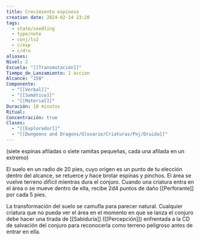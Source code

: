 ```yaml
---
title: Crecimiento espinoso
creation date: 2024-02-14 23:20
tags:
  - state/seedling
  - type/note
  - conj/lv2
  - c/exp
  - c/dru
aliases: 
Nivel: 2
Escuela: "[[Transmutación]]"
Tiempo_de_Lanzamiento: 1 accion
Alcance: "150"
Componente:
  - "[[Verbal]]"
  - "[[Somático]]"
  - "[[Material]]"
Duración: 10 minutos
Ritual: 
Concentración: true
Clases:
  - "[[Explorador]]"
  - "[[Dungeons and Dragons/Glosario/Criaturas/Pnj/Druida]]"
---
```

(siete espinas afiladas o siete ramitas pequeñas, cada una afilada en un extremo)

El suelo en un radio de 20 pies, cuyo origen es un punto de tu elección dentro del alcance, se retuerce y hace brotar espinas y pinchos. El área se vuelve terreno difícil mientras dura el conjuro. Cuando una criatura entra en el área o se mueve dentro de ella, recibe 2d4 puntos de daño [[Perforante]] por cada 5 pies.

La transformación del suelo se camufla para parecer natural. Cualquier criatura que no pueda ver el área en el momento en que se lanza el conjuro debe hacer una tirada de [[Sabiduría]] ([[Percepción]]) enfrentada a la CD de salvación del conjuro para reconocerla como terreno peligroso antes de entrar en ella.
